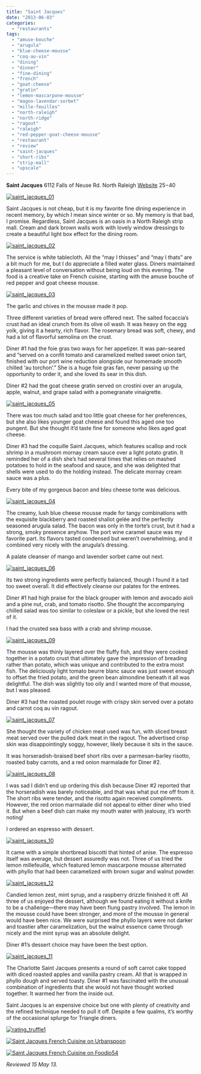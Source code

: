 ```yaml
---
title: "Saint Jacques"
date: "2013-06-03"
categories:
  - "restaurants"
tags:
  - "amuse-bouche"
  - "arugula"
  - "blue-cheese-mousse"
  - "coq-au-vin"
  - "dining"
  - "dinner"
  - "fine-dining"
  - "french"
  - "goat-cheese"
  - "gratin"
  - "lemon-mascarpone-mousse"
  - "magno-lavendar-sorbet"
  - "mille-feuilles"
  - "north-raleigh"
  - "north-ridge"
  - "ragout"
  - "raleigh"
  - "red-pepper-goat-cheese-mousse"
  - "restaurant"
  - "review"
  - "saint-jacques"
  - "short-ribs"
  - "strip-mall"
  - "upscale"
---
```


**Saint Jacques** 6112 Falls of Neuse Rd. North Raleigh [Website](http://www.saintjacquesfrenchcuisine.com/) $25-$40

[![saint_jacques_01](http://s3.amazonaws.com/thegourmez-wpmedia/2013/05/saint_jacques_01.jpg)](http://www.thegourmez.com/2013/06/saint-jacques/saint_jacques_01/)

Saint Jacques is not cheap, but it is my favorite fine dining experience in recent memory, by which I mean since winter or so. My memory is that bad, I promise. Regardless, Saint Jacques is an oasis in a North Raleigh strip mall. Cream and dark brown walls work with lovely window dressings to create a beautiful light box effect for the dining room.

[![saint_jacques_02](http://s3.amazonaws.com/thegourmez-wpmedia/2013/05/saint_jacques_02.jpg)](http://www.thegourmez.com/2013/06/saint-jacques/saint_jacques_02/)

The service is white tablecloth. All the “may I thisses” and “may I thats” are a bit much for me, but I do appreciate a filled water glass. Diners maintained a pleasant level of conversation without being loud on this evening. The food is a creative take on French cuisine, starting with the amuse bouche of red pepper and goat cheese mousse.

[![saint_jacques_03](http://s3.amazonaws.com/thegourmez-wpmedia/2013/05/saint_jacques_03.jpg)](http://www.thegourmez.com/2013/06/saint-jacques/saint_jacques_03/)

The garlic and chives in the mousse made it pop.

Three different varieties of bread were offered next. The salted focaccia’s crust had an ideal crunch from its olive oil wash. It was heavy on the egg yolk, giving it a hearty, rich flavor. The rosemary bread was soft, chewy, and had a lot of flavorful semolina on the crust.

Diner #1 had the foie gras two ways for her appetizer. It was pan-seared and “served on a confit tomato and caramelized melted sweet onion tart, finished with our port wine reduction alongside our homemade smooth chilled ‘au torchon’.” She is a huge foie gras fan, never passing up the opportunity to order it, and she loved its sear in this dish.

Diner #2 had the goat cheese gratin served on crostini over an arugula, apple, walnut, and grape salad with a pomegranate vinaigrette.

[![saint_jacques_05](http://s3.amazonaws.com/thegourmez-wpmedia/2013/05/saint_jacques_05.jpg)](http://www.thegourmez.com/2013/06/saint-jacques/saint_jacques_05/)

There was too much salad and too little goat cheese for her preferences, but she also likes younger goat cheese and found this aged one too pungent. But she thought it’d taste fine for someone who likes aged goat cheese.

Diner #3 had the coquille Saint Jacques, which features scallop and rock shrimp in a mushroom mornay cream sauce over a light potato gratin. It reminded her of a dish she’s had several times that relies on mashed potatoes to hold in the seafood and sauce, and she was delighted that shells were used to do the holding instead. The delicate mornay cream sauce was a plus.

Every bite of my gorgeous bacon and bleu cheese torte was delicious.

[![saint_jacques_04](http://s3.amazonaws.com/thegourmez-wpmedia/2013/05/saint_jacques_04.jpg)](http://www.thegourmez.com/2013/06/saint-jacques/saint_jacques_04/)

The creamy, lush blue cheese mousse made for tangy combinations with the exquisite blackberry and roasted shallot gelée and the perfectly seasoned arugula salad. The bacon was only in the torte’s crust, but it had a strong, smoky presence anyhow. The port wine caramel sauce was my favorite part. Its flavors tasted condensed but weren’t overwhelming, and it combined very nicely with the arugula’s dressing.

A palate cleanser of mango and lavender sorbet came out next.

[![saint_jacques_06](http://s3.amazonaws.com/thegourmez-wpmedia/2013/05/saint_jacques_06.jpg)](http://www.thegourmez.com/2013/06/saint-jacques/saint_jacques_06/)

Its two strong ingredients were perfectly balanced, though I found it a tad too sweet overall. It did effectively cleanse our palates for the entrees.

Diner #1 had high praise for the black grouper with lemon and avocado aioli and a pine nut, crab, and tomato risotto. She thought the accompanying chilled salad was too similar to coleslaw or a pickle, but she loved the rest of it.

I had the crusted sea bass with a crab and shrimp mousse.

[![saint_jacques_09](http://s3.amazonaws.com/thegourmez-wpmedia/2013/05/saint_jacques_09.jpg)](http://www.thegourmez.com/2013/06/saint-jacques/saint_jacques_09/)

The mousse was thinly layered over the fluffy fish, and they were cooked together in a potato crust that ultimately gave the impression of breading rather than potato, which was unique and contributed to the extra moist fish. The deliciously light tomato beurre blanc sauce was just sweet enough to offset the fried potato, and the green bean almondine beneath it all was delightful. The dish was slightly too oily and I wanted more of that mousse, but I was pleased.

Diner #3 had the roasted poulet rouge with crispy skin served over a potato and carrot coq au vin ragout.

[![saint_jacques_07](http://s3.amazonaws.com/thegourmez-wpmedia/2013/05/saint_jacques_07.jpg)](http://www.thegourmez.com/2013/06/saint-jacques/saint_jacques_07/)

She thought the variety of chicken meat used was fun, with sliced breast meat served over the pulled dark meat in the ragout. The advertised crisp skin was disappointingly soggy, however, likely because it sits in the sauce.

It was horseradish-braised beef short ribs over a parmesan-barley risotto, roasted baby carrots, and a red onion marmalade for Diner #2.

[![saint_jacques_08](http://s3.amazonaws.com/thegourmez-wpmedia/2013/05/saint_jacques_08.jpg)](http://www.thegourmez.com/2013/06/saint-jacques/saint_jacques_08/)

I was sad I didn’t end up ordering this dish because Diner #2 reported that the horseradish was barely noticeable, and that was what put me off from it. The short ribs were tender, and the risotto again received compliments. However, the red onion marmalade did not appeal to either diner who tried it. But when a beef dish can make my mouth water with jealousy, it’s worth noting!

I ordered an espresso with dessert.

[![saint_jacques_10](http://s3.amazonaws.com/thegourmez-wpmedia/2013/05/saint_jacques_10.jpg)](http://www.thegourmez.com/2013/06/saint-jacques/saint_jacques_10/)

It came with a simple shortbread biscotti that hinted of anise. The espresso itself was average, but dessert assuredly was not. Three of us tried the lemon millefeuille, which featured lemon mascarpone mousse alternated with phyllo that had been caramelized with brown sugar and walnut powder.

[![saint_jacques_12](http://s3.amazonaws.com/thegourmez-wpmedia/2013/05/saint_jacques_12.jpg)](http://www.thegourmez.com/2013/06/saint-jacques/saint_jacques_12/)

Candied lemon zest, mint syrup, and a raspberry drizzle finished it off. All three of us enjoyed the dessert, although we found eating it without a knife to be a challenge—there may have been flung pastry involved. The lemon in the mousse could have been stronger, and more of the mousse in general would have been nice. We were surprised the phyllo layers were not darker and toastier after caramelization, but the walnut essence came through nicely and the mint syrup was an absolute delight.

Diner #1’s dessert choice may have been the best option.

[![saint_jacques_11](http://s3.amazonaws.com/thegourmez-wpmedia/2013/05/saint_jacques_11.jpg)](http://www.thegourmez.com/2013/06/saint-jacques/saint_jacques_11/)

The Charlotte Saint Jacques presents a round of soft carrot cake topped with diced roasted apples and vanilla pastry cream. All that is wrapped in phyllo dough and served toasty. Diner #1 was fascinated with the unusual combination of ingredients that she would not have thought worked together. It warmed her from the inside out.

Saint Jacques is an expensive choice but one with plenty of creativity and the refined technique needed to pull it off. Despite a few qualms, it’s worthy of the occasional splurge for Triangle diners.

[![rating_truffle1](http://s3.amazonaws.com/thegourmez-wpmedia/2009/02/rating_truffle1.gif)](http://www.thegourmez.com/2009/02/silk-hope-winery-nc-traminette-2007/rating_truffle1/)

[![Saint Jacques French Cuisine on Urbanspoon](http://www.urbanspoon.com/b/link/292112/minilink.gif)](http://www.urbanspoon.com/r/25/292112/restaurant/North-Raleigh/Saint-Jacques-French-Cuisine-Raleigh)

[![Saint Jacques French Cuisine on Foodio54](http://foodio54.com/images/badge-1-5477f.jpg)](http://foodio54.com/restaurant/Raleigh-NC/5477f/Saint-Jacques-French-Cuisine)

_Reviewed 15 May 13._
